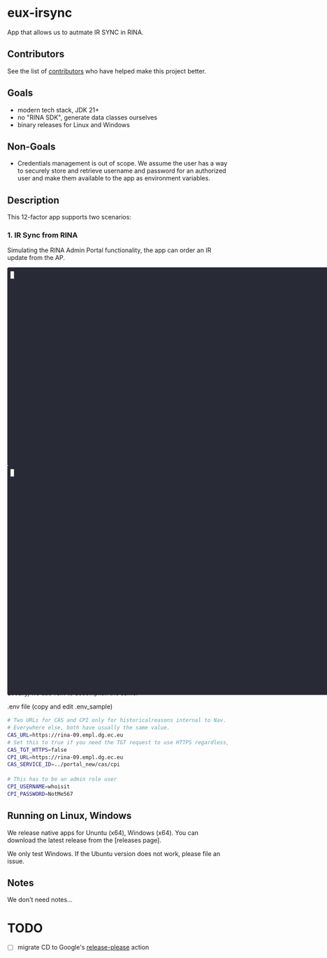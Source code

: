 # eux-irsync

App that allows us to autmate IR SYNC in RINA.

## Contributors

See the list of [contributors](CONTRIBUTORS.md) who have helped make this project better.


## Goals

- modern tech stack, JDK 21+
- no "RINA SDK", generate data classes ourselves
- binary releases for Linux and Windows

## Non-Goals

- Credentials management is out of scope. We assume the user has a way to securely store and retrieve username and password for an authorized user and make them available to the app as environment variables.

## Description

This 12-factor app supports two scenarios:

### 1. IR Sync from RINA

Simulating the RINA Admin Portal functionality, the app can order an IR update from the AP.

<img src="docs/order.gif" style="transform: scale(2.0); transform-origin: top left;" alt="IR Order Animation">

The app does not wait for the IR update to arrive,

To continue the IR update, goto scenaraio 2.


### 2. IR Sync from AP

It is possible to register a subscription to IR updates for a competent institution / NA. 
Here, AP will send the IR updates to RINA, RINA does not have to order them.

<img src="docs/install.gif" style="transform: scale(2.0); transform-origin: top left;" alt="IR Install Animation">

This is Nav's new favourite way of doing IR Sync. All we do now is run this app as a scheduled task every hour on the our.
If there is a new IR update, it will be installed, and if there is no new IR update, nothing will happen.


## Running locally

Running this locally requires the following:

We need to plumb in three middleware services, whose configuration is injected as environment variables:
- RINA CPI

Locally, we use `.env` to accomplish the same.

.env file (copy and edit .env_sample)

```bash
# Two URLs for CAS and CPI only for historicalreasons internal to Nav.
# Everywhere else, both have usually the same value.
CAS_URL=https://rina-09.empl.dg.ec.eu
# Set this to true if you need the TGT request to use HTTPS regardless, like Nav
CAS_TGT_HTTPS=false
CPI_URL=https://rina-09.empl.dg.ec.eu
CAS_SERVICE_ID=../portal_new/cas/cpi

# This has to be an admin role user
CPI_USERNAME=whoisit
CPI_PASSWORD=NotMe567
```

## Running on Linux, Windows

We release native apps for Ununtu (x64), Windows (x64). You can download the latest release from the [releases page].

We only test Windows. If the Ubuntu version does not work, please file an issue.

## Notes

We don't need notes...

# TODO

- [ ] migrate CD to Google's [release-please](https://github.com/googleapis/release-please) action